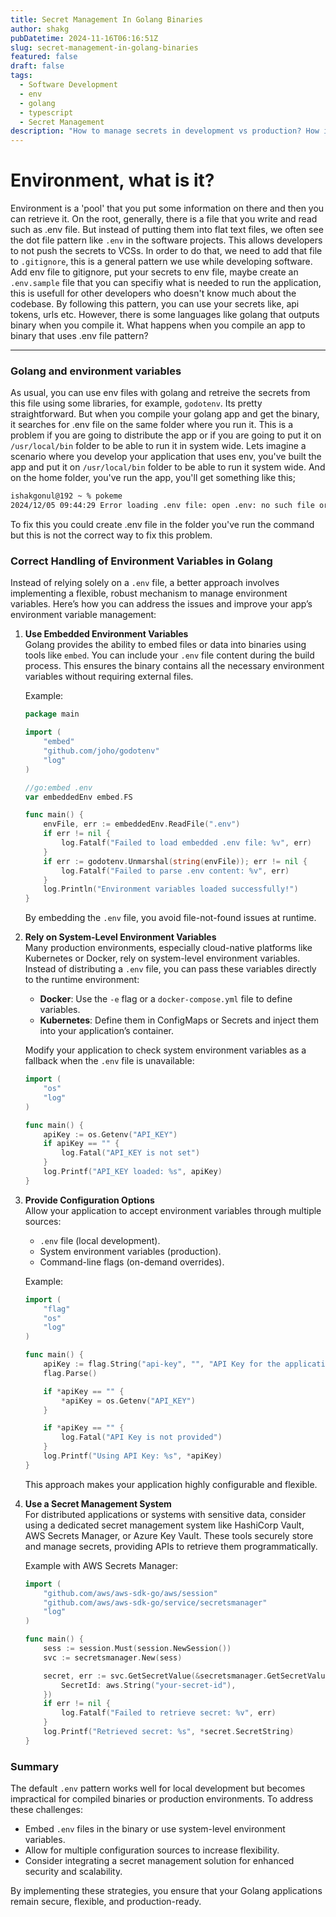 ```yaml
---
title: Secret Management In Golang Binaries
author: shakg
pubDatetime: 2024-11-16T06:16:51Z
slug: secret-management-in-golang-binaries
featured: false
draft: false
tags:
  - Software Development
  - env
  - golang
  - typescript
  - Secret Management
description: "How to manage secrets in development vs production? How it looks like when you work with a language that outputs binary like golang?"
---
```


# Environment, what is it?

Environment is a 'pool' that you put some information on there and then you can retrieve it. On the root, generally, there is a file that you write and read such as .env file. But instead of putting them into flat text files, we often see the dot file pattern like `.env` in the software projects. This allows developers to not push the secrets to VCSs. In order to do that, we need to add that file to `.gitignore`, this is a general pattern we use while developing software. Add env file to gitignore, put your secrets to env file, maybe create an `.env.sample` file that you can specifiy what is needed to run the application, this is usefull for other developers who doesn't know much about the codebase. By following this pattern, you can use your secrets like, api tokens, urls etc. However, there is some languages like golang that outputs binary when you compile it. What happens when you compile an app to binary that uses .env file pattern?

---

### **Golang and environment variables**

As usual, you can use env files with golang and retreive the secrets from this file using some libraries, for example, `godotenv`. Its pretty straightforward. But when you compile your golang app and get the binary, it searches for .env file on the same folder where you run it. This is a problem if you are going to distribute the app or if you are going to put it on `/usr/local/bin` folder to be able to run it in system wide. Lets imagine a scenario where you develop your application that uses env, you've built the app and put it on `/usr/local/bin` folder to be able to run it system wide. And on the home folder, you've run the app, you'll get something like this;

```bash
ishakgonul@192 ~ % pokeme
2024/12/05 09:44:29 Error loading .env file: open .env: no such file or directory
```
To fix this you could create .env file in the folder you've run the command but this is not the correct way to fix this problem. 

### Correct Handling of Environment Variables in Golang  
Instead of relying solely on a `.env` file, a better approach involves implementing a flexible, robust mechanism to manage environment variables. Here’s how you can address the issues and improve your app’s environment variable management:  

1. **Use Embedded Environment Variables**  
   Golang provides the ability to embed files or data into binaries using tools like `embed`. You can include your `.env` file content during the build process. This ensures the binary contains all the necessary environment variables without requiring external files.  

   Example:  
   ```go
   package main

   import (
       "embed"
       "github.com/joho/godotenv"
       "log"
   )

   //go:embed .env
   var embeddedEnv embed.FS

   func main() {
       envFile, err := embeddedEnv.ReadFile(".env")
       if err != nil {
           log.Fatalf("Failed to load embedded .env file: %v", err)
       }
       if err := godotenv.Unmarshal(string(envFile)); err != nil {
           log.Fatalf("Failed to parse .env content: %v", err)
       }
       log.Println("Environment variables loaded successfully!")
   }
   ```  
   By embedding the `.env` file, you avoid file-not-found issues at runtime.

2. **Rely on System-Level Environment Variables**  
   Many production environments, especially cloud-native platforms like Kubernetes or Docker, rely on system-level environment variables. Instead of distributing a `.env` file, you can pass these variables directly to the runtime environment:  
   - **Docker**: Use the `-e` flag or a `docker-compose.yml` file to define variables.  
   - **Kubernetes**: Define them in ConfigMaps or Secrets and inject them into your application’s container.  

   Modify your application to check system environment variables as a fallback when the `.env` file is unavailable:  
   ```go
   import (
       "os"
       "log"
   )

   func main() {
       apiKey := os.Getenv("API_KEY")
       if apiKey == "" {
           log.Fatal("API_KEY is not set")
       }
       log.Printf("API_KEY loaded: %s", apiKey)
   }
   ```  

3. **Provide Configuration Options**  
   Allow your application to accept environment variables through multiple sources:  
   - `.env` file (local development).  
   - System environment variables (production).  
   - Command-line flags (on-demand overrides).  

   Example:  
   ```go
   import (
       "flag"
       "os"
       "log"
   )

   func main() {
       apiKey := flag.String("api-key", "", "API Key for the application")
       flag.Parse()

       if *apiKey == "" {
           *apiKey = os.Getenv("API_KEY")
       }

       if *apiKey == "" {
           log.Fatal("API Key is not provided")
       }
       log.Printf("Using API Key: %s", *apiKey)
   }
   ```  
   This approach makes your application highly configurable and flexible.  

4. **Use a Secret Management System**  
   For distributed applications or systems with sensitive data, consider using a dedicated secret management system like HashiCorp Vault, AWS Secrets Manager, or Azure Key Vault. These tools securely store and manage secrets, providing APIs to retrieve them programmatically.  

   Example with AWS Secrets Manager:  
   ```go
   import (
       "github.com/aws/aws-sdk-go/aws/session"
       "github.com/aws/aws-sdk-go/service/secretsmanager"
       "log"
   )

   func main() {
       sess := session.Must(session.NewSession())
       svc := secretsmanager.New(sess)

       secret, err := svc.GetSecretValue(&secretsmanager.GetSecretValueInput{
           SecretId: aws.String("your-secret-id"),
       })
       if err != nil {
           log.Fatalf("Failed to retrieve secret: %v", err)
       }
       log.Printf("Retrieved secret: %s", *secret.SecretString)
   }
   ```  

### Summary  
The default `.env` pattern works well for local development but becomes impractical for compiled binaries or production environments. To address these challenges:  
- Embed `.env` files in the binary or use system-level environment variables.  
- Allow for multiple configuration sources to increase flexibility.  
- Consider integrating a secret management solution for enhanced security and scalability.  

By implementing these strategies, you ensure that your Golang applications remain secure, flexible, and production-ready.

